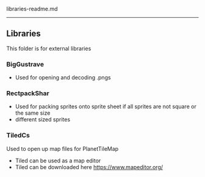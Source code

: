 libraries-readme.md

---

## Libraries

This folder is for external libraries

### BigGustrave

- Used for opening and decoding .pngs

### RectpackShar

- Used for packing sprites onto sprite sheet if all sprites are not square or the same size
- different sized sprites

### TiledCs

Used to open up map files for PlanetTileMap
- Tiled can be used as a map editor
- Tiled can be downloaded here https://www.mapeditor.org/